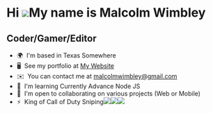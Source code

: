 Hi ![](https://user-images.githubusercontent.com/18350557/176309783-0785949b-9127-417c-8b55-ab5a4333674e.gif)My name is Malcolm Wimbley
=======================================================================================================================================

Coder/Gamer/Editor
------------------

*   🌍  I'm based in Texas Somewhere
*   🖥️  See my portfolio at [My Website](http://malcolmwimbley.com)
*   ✉️  You can contact me at [malcolmwimbley@gmail.com](mailto:malcolmwimbley@gmail.com)
*   🧠  I'm learning Currently Advance Node JS
*   🤝  I'm open to collaborating on various projects (Web or Mobile)
*   ⚡  King of Call of Duty Sniping<a href="https://www.twitter.com/malcolmwimbley" target="_blank" rel="noreferrer"><img
                  src="https://img.shields.io/twitter/follow/malcolmwimbley?logo=twitter&style=for-the-badge&color=0891b2&labelColor=1c1917"
                /></a><a href="https://www.github.com/malcolmwimbley" target="_blank" rel="noreferrer"><img
                  src="https://img.shields.io/github/followers/malcolmwimbley?logo=github&style=for-the-badge&color=0891b2&labelColor=1c1917" /></a><a href="https://www.twitch.tv/malcolmwimbley" target="_blank" rel="noreferrer"><img
                  src="https://img.shields.io/twitch/status/malcolmwimbley?logo=twitchsx&style=for-the-badge&color=0891b2&labelColor=1c1917&label=TWITCH+STATUS" /></a>
